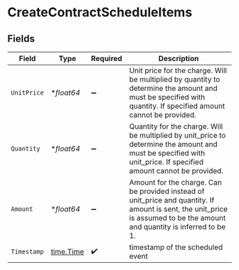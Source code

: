 # CreateContractScheduleItems


## Fields

| Field                                                                                                                                                                      | Type                                                                                                                                                                       | Required                                                                                                                                                                   | Description                                                                                                                                                                |
| -------------------------------------------------------------------------------------------------------------------------------------------------------------------------- | -------------------------------------------------------------------------------------------------------------------------------------------------------------------------- | -------------------------------------------------------------------------------------------------------------------------------------------------------------------------- | -------------------------------------------------------------------------------------------------------------------------------------------------------------------------- |
| `UnitPrice`                                                                                                                                                                | **float64*                                                                                                                                                                 | :heavy_minus_sign:                                                                                                                                                         | Unit price for the charge. Will be multiplied by quantity to determine the amount and must be specified with quantity. If specified amount cannot be provided.             |
| `Quantity`                                                                                                                                                                 | **float64*                                                                                                                                                                 | :heavy_minus_sign:                                                                                                                                                         | Quantity for the charge. Will be multiplied by unit_price to determine the amount and must be specified with unit_price. If specified amount cannot be provided.           |
| `Amount`                                                                                                                                                                   | **float64*                                                                                                                                                                 | :heavy_minus_sign:                                                                                                                                                         | Amount for the charge. Can be provided instead of unit_price and quantity. If amount is sent, the unit_price is assumed to be the amount and quantity is inferred to be 1. |
| `Timestamp`                                                                                                                                                                | [time.Time](https://pkg.go.dev/time#Time)                                                                                                                                  | :heavy_check_mark:                                                                                                                                                         | timestamp of the scheduled event                                                                                                                                           |
